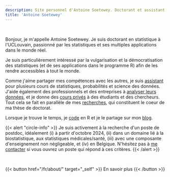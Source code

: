 ```yaml
---
description: Site personnel d'Antoine Soetewey. Doctorant et assistant en statistique à l'UCLouvain
title: 'Antoine Soetewey'
---
```


<br>

Bonjour, je m'appelle Antoine Soetewey. Je suis doctorant en statistique à l'UCLouvain, passionné par les statistiques et ses multiples applications dans le monde réel.

Je suis particulièrement intéressé par la vulgarisation et la démocratisation des statistiques (et de ses applications dans le programme R) afin de les rendre accessibles à tout le monde.

Comme j'aime partager mes compétences avec les autres, je suis [assistant](/fr/teaching/) pour plusieurs cours de statistiques, probabilités et science des données. J'aide également des professionnels et des entreprises à [analyser leurs données](https://datanalyze.be/fr/), et je donne des [cours privés](https://easystat.be/) à des étudiants et des chercheurs. Tout cela se fait en parallèle de mes [recherches](/fr/research/), qui constituent le coeur de ma thèse de doctorat.

Lorsque je trouve le temps, je [code](/fr/software/) en R et je le partage sur mon [blog](https://statsandr.com/).

{{< alert "circle-info" >}}
Je suis activement à la recherche d'un poste de postdoc, idéalement (i) à partir d'octobre 2024, (ii) dans un domaine lié à la biostatistique, aux statistiques médicales/santé, (iii) avec une composante d'enseignement non négligeable, et (iv) en Belgique. N'hésitez pas à [me contacter](/fr/contact/) si vous ouvrez un poste qui répond à ces critères.
{{< /alert >}}

<br>

{{< button href="/fr/about/" target="_self" >}}
En savoir plus
{{< /button >}}

